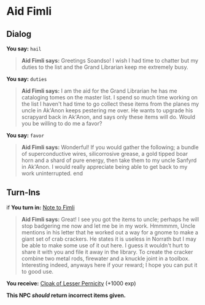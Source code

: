 # Aid Fimli

## Dialog

**You say:** `hail`



>**Aid Fimli says:** Greetings Soandso! I wish I had time to chatter but my duties to the list and the Grand Librarian keep me extremely busy.

**You say:** `duties`



>**Aid Fimli says:** I am the aid for the Grand Librarian he has me cataloging tomes on the master list. I spend so much time working on the list I haven't had time to go collect these items from the planes my uncle in Ak'Anon keeps pestering me over. He wants to upgrade his scrapyard back in Ak'Anon, and says only these items will do. Would you be willing to do me a favor?

**You say:** `favor`



>**Aid Fimli says:** Wonderful! If you would gather the following; a bundle of superconductive wires, silicorrosive grease, a gold tipped boar horn and a shard of pure energy, then take them to my uncle Sanfyrd in Ak'Anon. I would really appreciate being able to get back to my work uninterrupted.
end

## Turn-Ins



if **You turn in:** [Note to Fimli](/item/15980)


>**Aid Fimli says:** Great! I see you got the items to uncle; perhaps he will stop badgering me now and let me be in my work. Hmmmmm, Uncle mentions in his letter that he worked out a way for a gnome to make a giant set of crab crackers. He states it is useless in Norrath but I may be able to make some use of it out here. I guess it wouldn't hurt to share it with you and file it away in the library. To create the cracker combine two metal rods, firewater and a knuckle joint in a toolbox. Interesting indeed, anyways here if your reward; I hope you can put it to good use.


 **You receive:**  [Cloak of Lesser Pernicity](/item/15807) (+1000 exp)

**This NPC *should* return incorrect items given.**





